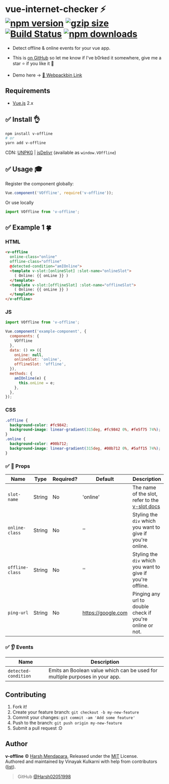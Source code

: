 # vue-internet-checker :zap: <a href="http://npmjs.org/package/vue-internet-checker"><img src="https://img.shields.io/npm/v/v-offline.svg" alt="npm version"></a> <a href="https://bundlephobia.com/result?p=v-offline"><img src="http://img.badgesize.io/vinayakkulkarni/v-offline/master/dist/v-offline.min.js?compression=gzip" alt="gzip size"></a> <a href="https://travis-ci.org/vinayakkulkarni/v-offline"><img src="https://travis-ci.org/vinayakkulkarni/v-offline.svg?branch=master" alt="Build Status"></a> <a href="http://npm-stat.com/charts.html?package=v-offline"><img src="https://img.shields.io/npm/dm/v-offline.svg" alt="npm downloads"></a>

* Detect offline & online events for your vue app.

* This is [on GitHub](https://github.com/Harsh02051998/vue-internet-checker) so let me know if I've b0rked it somewhere, give me a star :star: if you like it :beers:

* Demo here -> [💯 Webpackbin Link](https://goo.gl/Pq6Tky)

## Requirements

* [Vue.js](https://vuejs.org/) 2.x

## :white_check_mark: Install :ok_hand:

```bash
npm install v-offline
# or
yarn add v-offline
```

CDN: [UNPKG](https://unpkg.com/v-offline/dist/) | [jsDelivr](https://cdn.jsdelivr.net/npm/v-offline/dist/) (available as `window.VOffline`)

## :white_check_mark: Usage :mortar_board:

Register the component globally:

```javascript
Vue.component('VOffline', require('v-offline'));
```

Or use locally

```javascript
import VOffline from 'v-offline';
```

## :white_check_mark: Example 1 :four_leaf_clover:

### HTML
```html
<v-offline
  online-class="online"
  offline-class="offline"
  @detected-condition="amIOnline">
  <template v-slot:[onlineSlot] :slot-name="onlineSlot">
    ( Online: {{ onLine }} )
  </template>
  <template v-slot:[offlineSlot] :slot-name="offlineSlot">
    ( Online: {{ onLine }} )
  </template>
</v-offline>
```

### JS
```javascript
import VOffline from 'v-offline';

Vue.component('example-component', {
  components: {
    VOffline
  },
  data: () => ({
    onLine: null,
    onlineSlot: 'online',
    offlineSlot: 'offline',
  }),
  methods: {
    amIOnline(e) {
      this.onLine = e;
    },
  },
});
```

### CSS
```css
.offline {
  background-color: #fc9842;
  background-image: linear-gradient(315deg, #fc9842 0%, #fe5f75 74%);
}
.online {
  background-color: #00b712;
  background-image: linear-gradient(315deg, #00b712 0%, #5aff15 74%);
}
```

### :white_check_mark: :book: Props

| Name            | Type   | Required? | Default              | Description                                                 |
| --------------  | ------ | --------- | ---------            | ----------------------------------------------------------- |
| `slot-name`     | String | No        | 'online'             | The name of the slot, refer to the [v-slot docs](https://vuejs.org/v2/guide/components-slots.html#Dynamic-Slot-Names)    |
| `online-class`  | String | No        | ''                   | Styling the `div` which you want to give if you're online.  |
| `offline-class` | String | No        | ''                   | Styling the `div` which you want to give if you're offline. |
| `ping-url`      | String | No        | https://google.com   | Pinging any url to double check if you're online or not.    |

### :white_check_mark: :ear: Events

| Name                 | Description                                                                 |
| -------------------- | --------------------------------------------------------------------------- |
| `detected-condition` | Emits an Boolean value which can be used for multiple purposes in your app. |

## Contributing

1.  Fork it!
2.  Create your feature branch: `git checkout -b my-new-feature`
3.  Commit your changes: `git commit -am 'Add some feature'`
4.  Push to the branch: `git push origin my-new-feature`
5.  Submit a pull request :D

## Author

**v-offline** © [Harsh Mendapara](https://github.com/Harsh02051998/), Released under the [MIT](./LICENSE) License.<br>
Authored and maintained by Vinayak Kulkarni with help from contributors ([list](https://github.com/Harsh02051998/vue-internet-checker/graphs/contributors)).

> GitHub [@Harsh02051998](https://github.com/Harsh02051998)

